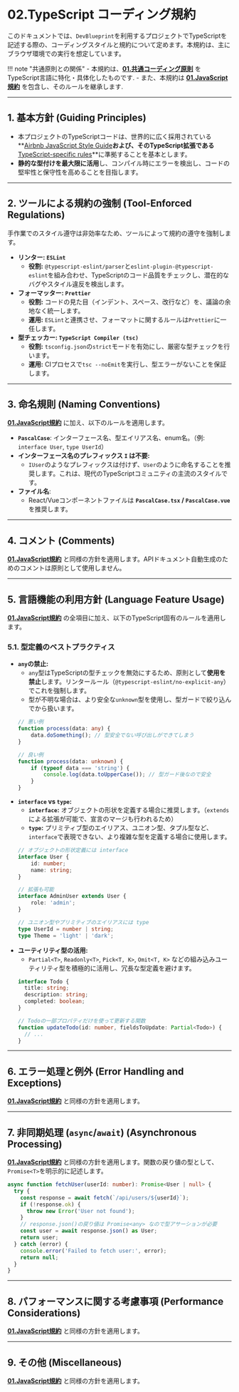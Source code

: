 # 02.TypeScript コーディング規約

このドキュメントでは、`DevBlueprint`を利用するプロジェクトでTypeScriptを記述する際の、コーディングスタイルと規約について定めます。本規約は、主にブラウザ環境での実行を想定しています。

!!! note "共通原則との関係"
    - 本規約は、**[01.共通コーディング原則](../01_共通規則/01_共通コーディング原則.md)** をTypeScript言語に特化・具体化したものです.
    - また、本規約は **[01.JavaScript規約](./01_JavaScript規約.md)** を包含し、そのルールを継承します.

---

## 1. 基本方針 (Guiding Principles)

*   本プロジェクトのTypeScriptコードは、世界的に広く採用されている**[Airbnb JavaScript Style Guide](https://github.com/airbnb/javascript)**および、そのTypeScript拡張である**[TypeScript-specific rules](https://github.com/airbnb/javascript/tree/master/typescript)**に準拠することを基本とします。
*   **静的な型付けを最大限に活用**し、コンパイル時にエラーを検出し、コードの堅牢性と保守性を高めることを目指します。

---

## 2. ツールによる規約の強制 (Tool-Enforced Regulations)

手作業でのスタイル遵守は非効率なため、ツールによって規約の遵守を強制します。

*   **リンター: `ESLint`**
    *   **役割:** `@typescript-eslint/parser`と`eslint-plugin-@typescript-eslint`を組み合わせ、TypeScriptのコード品質をチェックし、潜在的なバグやスタイル違反を検出します。
*   **フォーマッター: `Prettier`**
    *   **役割:** コードの見た目（インデント、スペース、改行など）を、議論の余地なく統一します。
    *   **運用:** `ESLint`と連携させ、フォーマットに関するルールは`Prettier`に一任します。
*   **型チェッカー: `TypeScript Compiler (tsc)`**
    *   **役割:** `tsconfig.json`の`strict`モードを有効にし、厳密な型チェックを行います。
    *   **運用:** CIプロセスで`tsc --noEmit`を実行し、型エラーがないことを保証します。

---

## 3. 命名規則 (Naming Conventions)

**[01.JavaScript規約](./01_JavaScript規約.md)** に加え、以下のルールを適用します。

*   **`PascalCase`**: インターフェース名、型エイリアス名、enum名。（例: `interface User`, `type UserId`）
*   **インターフェース名のプレフィックス `I` は不要:**
    *   `IUser`のようなプレフィックスは付けず、`User`のように命名することを推奨します。これは、現代のTypeScriptコミュニティの主流のスタイルです。
*   **ファイル名**:  
    *   React/Vueコンポーネントファイルは **`PascalCase.tsx` / `PascalCase.vue`** を推奨します。  

---

## 4. コメント (Comments)

**[01.JavaScript規約](./01_JavaScript規約.md)** と同様の方針を適用します。APIドキュメント自動生成のためのコメントは原則として使用しません。

---

## 5. 言語機能の利用方針 (Language Feature Usage)

**[01.JavaScript規約](./01_JavaScript規約.md)** の全項目に加え、以下のTypeScript固有のルールを適用します。

### 5.1. 型定義のベストプラクティス
*   **`any`の禁止:**
    *   `any`型はTypeScriptの型チェックを無効にするため、原則として**使用を禁止**します。リンタールール（`@typescript-eslint/no-explicit-any`）でこれを強制します。
    *   型が不明な場合は、より安全な`unknown`型を使用し、型ガードで絞り込んでから扱います。
    ```typescript
    // 悪い例
    function process(data: any) {
        data.doSomething(); // 型安全でない呼び出しができてしまう
    }

    // 良い例
    function process(data: unknown) {
        if (typeof data === 'string') {
            console.log(data.toUpperCase()); // 型ガード後なので安全
        }
    }
    ```
*   **`interface` vs `type`:**
    *   **`interface`:** オブジェクトの形状を定義する場合に推奨します。（`extends`による拡張が可能で、宣言のマージも行われるため）
    *   **`type`:** プリミティブ型のエイリアス、ユニオン型、タプル型など、`interface`で表現できない、より複雑な型を定義する場合に使用します。
    ```typescript
    // オブジェクトの形状定義には interface
    interface User {
        id: number;
        name: string;
    }

    // 拡張も可能
    interface AdminUser extends User {
        role: 'admin';
    }

    // ユニオン型やプリミティブのエイリアスには type
    type UserId = number | string;
    type Theme = 'light' | 'dark';
    ```
*   **ユーティリティ型の活用:**
    *   `Partial<T>`, `Readonly<T>`, `Pick<T, K>`, `Omit<T, K>` などの組み込みユーティリティ型を積極的に活用し、冗長な型定義を避けます。
    ```typescript
    interface Todo {
      title: string;
      description: string;
      completed: boolean;
    }

    // Todoの一部プロパティだけを使って更新する関数
    function updateTodo(id: number, fieldsToUpdate: Partial<Todo>) {
      // ...
    }
    ```

---

## 6. エラー処理と例外 (Error Handling and Exceptions)

**[01.JavaScript規約](./01_JavaScript規約.md)** と同様の方針を適用します。

---

## 7. 非同期処理 (`async`/`await`) (Asynchronous Processing)

**[01.JavaScript規約](./01_JavaScript規約.md)** と同様の方針を適用します。関数の戻り値の型として、`Promise<T>`を明示的に記述します。

```typescript
async function fetchUser(userId: number): Promise<User | null> {
  try {
    const response = await fetch(`/api/users/${userId}`);
    if (!response.ok) {
      throw new Error('User not found');
    }
    // response.json()の戻り値は Promise<any> なので型アサーションが必要
    const user = await response.json() as User;
    return user;
  } catch (error) {
    console.error('Failed to fetch user:', error);
    return null;
  }
}
```

---

## 8. パフォーマンスに関する考慮事項 (Performance Considerations)

**[01.JavaScript規約](./01_JavaScript規約.md)** と同様の方針を適用します。

---

## 9. その他 (Miscellaneous)

**[01.JavaScript規約](./01_JavaScript規約.md)** と同様の方針を適用します。

